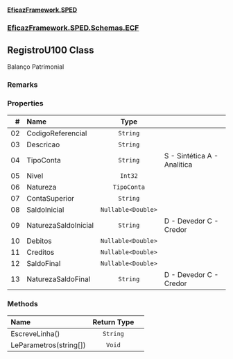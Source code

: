 #### [EficazFramework.SPED](EficazFrameworkSPED.md 'EficazFramework SPED')
### [EficazFramework.SPED.Schemas.ECF](EficazFramework.SPED.Schemas.ECF.md 'EficazFramework.SPED.Schemas.ECF')

## RegistroU100 Class

Balanço Patrimonial

### Remarks
### Properties

| # | Name | Type | |
| ---: | :--- | :---: | :--- |
| 02 | CodigoReferencial | `String` |  |
| 03 | Descricao | `String` |  |
| 04 | TipoConta | `String` | S - Sintética            A - Analitica |
| 05 | Nivel | `Int32` |  |
| 06 | Natureza | `TipoConta` |  |
| 07 | ContaSuperior | `String` |  |
| 08 | SaldoInicial | `Nullable<Double>` |  |
| 09 | NaturezaSaldoInicial | `String` | D - Devedor            C - Credor |
| 10 | Debitos | `Nullable<Double>` |  |
| 11 | Creditos | `Nullable<Double>` |  |
| 12 | SaldoFinal | `Nullable<Double>` |  |
| 13 | NaturezaSaldoFinal | `String` | D - Devedor            C - Credor |
### Methods

| Name | Return Type | |
| :--- | :---: | :--- |
| EscreveLinha() | `String` |  |
| LeParametros(string[]) | `Void` |  |
